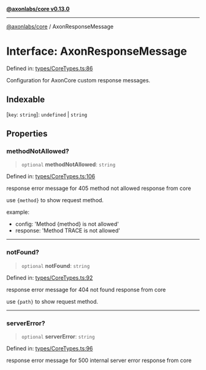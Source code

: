 [**@axonlabs/core v0.13.0**](../README.md)

***

[@axonlabs/core](../globals.md) / AxonResponseMessage

# Interface: AxonResponseMessage

Defined in: [types/CoreTypes.ts:86](https://github.com/AxonJsLabs/AxonJs/blob/3187def3e5c0161745ea7e33640513908efc6c86/src/types/CoreTypes.ts#L86)

Configuration for AxonCore custom response messages.

## Indexable

\[`key`: `string`\]: `undefined` \| `string`

## Properties

### methodNotAllowed?

> `optional` **methodNotAllowed**: `string`

Defined in: [types/CoreTypes.ts:106](https://github.com/AxonJsLabs/AxonJs/blob/3187def3e5c0161745ea7e33640513908efc6c86/src/types/CoreTypes.ts#L106)

response error message for 405 method not allowed response from core

use `{method}` to show request method.

example:
- config: 'Method {method} is not allowed'
- response: 'Method TRACE is not allowed'

***

### notFound?

> `optional` **notFound**: `string`

Defined in: [types/CoreTypes.ts:92](https://github.com/AxonJsLabs/AxonJs/blob/3187def3e5c0161745ea7e33640513908efc6c86/src/types/CoreTypes.ts#L92)

response error message for 404 not found response from core

use `{path}` to show request method.

***

### serverError?

> `optional` **serverError**: `string`

Defined in: [types/CoreTypes.ts:96](https://github.com/AxonJsLabs/AxonJs/blob/3187def3e5c0161745ea7e33640513908efc6c86/src/types/CoreTypes.ts#L96)

response error message for 500 internal server error response from core
